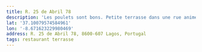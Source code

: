 ```yaml
---
title: R. 25 de Abril 78
description: 'Les poulets sont bons. Petite terrasse dans une rue animée, fort sympa !'
lat: '37.10079574584961'
lon: '-8.671623229980469'
address: R. 25 de Abril 78, 8600-607 Lagos, Portugal
tags: restaurant terrasse
---
```

